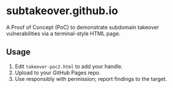 # subtakeover.github.io

A Proof of Concept (PoC) to demonstrate subdomain takeover vulnerabilities via a terminal-style HTML page.

## Usage

1. Edit `takeover-poc2.html` to add your handle.
2. Upload to your GitHub Pages repo.
3. Use responsibly with permission; report findings to the target.

